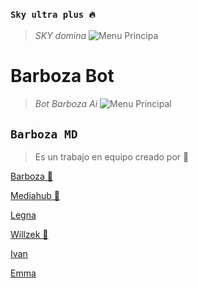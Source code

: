 
### `Sky ultra plus 🔥`
> *SKY domina*
![Menu Principa](https://qu.ax/CnYvh.jpg)
</p>
<h1>Barboza Bot</h1>

> *Bot Barboza Ai*
![Menu Principal](https://qu.ax/Mvhfa.jpg)

## **`Barboza MD`**
> Es un trabajo en equipo creado por 💫

[Barboza 🚀](https://Wa.me/584146277368)


[Mediahub 👑](https://Wa.me/51935848195)


[Legna](https://Wa.me/526671548329)


[Willzek 🎩](https://Wa.me/50557865603)


[Ivan](https://Wa.me/59169739411)


[Emma](https://Wa.me/522441357601)
